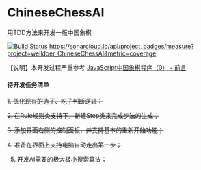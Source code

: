 # ChineseChessAI
用TDD方法来开发一版中国象棋

[![Build Status](https://travis-ci.com/welldoer/ChineseChessAI.svg?branch=master)](https://travis-ci.com/welldoer/ChineseChessAI)
https://sonarcloud.io/api/project_badges/measure?project=welldoer_ChineseChessAI&metric=coverage

【说明】本开发过程严重参考 [JavaScript中国象棋程序（0） - 前言](http://www.cnblogs.com/royhoo/p/6426394.html)



#### 待开发任务清单
~~1. 优化现有的选子、吃子判断逻辑；~~

~~2. 在Rule规则类支持下，新建Step类来完成步法的生成；~~

~~3. 添加界面右侧的控制面板，并支持基本的重新开始功能；~~

~~4. 准备在界面上支持电脑自动走出第一步；~~

5. 开发AI需要的极大极小搜索算法；